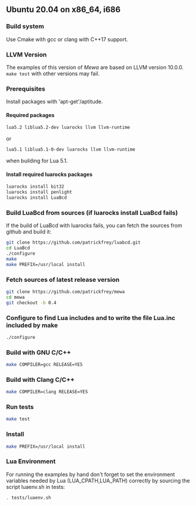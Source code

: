 ## Ubuntu 20.04 on x86_64, i686

### Build system
Use Cmake with gcc or clang with C++17 support.

### LLVM Version
The examples of this version of _Mewa_ are based on LLVM version 10.0.0.
```make test``` with other versions may fail.

### Prerequisites
Install packages with 'apt-get'/aptitude.

#### Required packages
```Bash
lua5.2 liblua5.2-dev luarocks llvm llvm-runtime
```
or 
```Bash
lua5.1 liblua5.1-0-dev luarocks llvm llvm-runtime
```
when building for Lua 5.1.

#### Install required luarocks packages
```Bash
luarocks install bit32
luarocks install penlight 
luarocks install LuaBcd
```
### Build LuaBcd from sources (if luarocks install LuaBcd fails)
If the build of LuaBcd with luarocks fails, you can fetch the sources from github and build it:
```Bash
git clone https://github.com/patrickfrey/luabcd.git
cd LuaBcd
./configure
make
make PREFIX=/usr/local install
```

### Fetch sources of latest release version
```Bash
git clone https://github.com/patrickfrey/mewa
cd mewa
git checkout -b 0.4


```

### Configure to find Lua includes and to write the file Lua.inc included by make
```Bash
./configure
```

### Build with GNU C/C++
```Bash
make COMPILER=gcc RELEASE=YES
```

### Build with Clang C/C++
```Bash
make COMPILER=clang RELEASE=YES
```

### Run tests
```Bash
make test
```

### Install
```Bash
make PREFIX=/usr/local install
```

### Lua Environment
For running the examples by hand don't forget to set the environment variables needed by Lua (LUA_CPATH,LUA_PATH) correctly by sourcing the script luaenv.sh in tests:
```Bash
. tests/luaenv.sh
```

